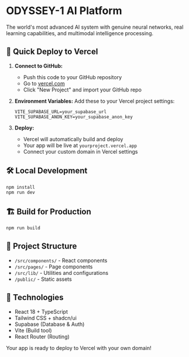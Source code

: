 # ODYSSEY-1 AI Platform

The world's most advanced AI system with genuine neural networks, real learning capabilities, and multimodal intelligence processing.

## 🚀 Quick Deploy to Vercel

1. **Connect to GitHub:**
   - Push this code to your GitHub repository
   - Go to [vercel.com](https://vercel.com)
   - Click "New Project" and import your GitHub repo

2. **Environment Variables:**
   Add these to your Vercel project settings:
   ```
   VITE_SUPABASE_URL=your_supabase_url
   VITE_SUPABASE_ANON_KEY=your_supabase_anon_key
   ```

3. **Deploy:**
   - Vercel will automatically build and deploy
   - Your app will be live at `yourproject.vercel.app`
   - Connect your custom domain in Vercel settings

## 🛠️ Local Development

```bash
npm install
npm run dev
```

## 🏗️ Build for Production

```bash
npm run build
```

## 📁 Project Structure

- `/src/components/` - React components
- `/src/pages/` - Page components
- `/src/lib/` - Utilities and configurations
- `/public/` - Static assets

## 🔧 Technologies

- React 18 + TypeScript
- Tailwind CSS + shadcn/ui
- Supabase (Database & Auth)
- Vite (Build tool)
- React Router (Routing)

Your app is ready to deploy to Vercel with your own domain!
